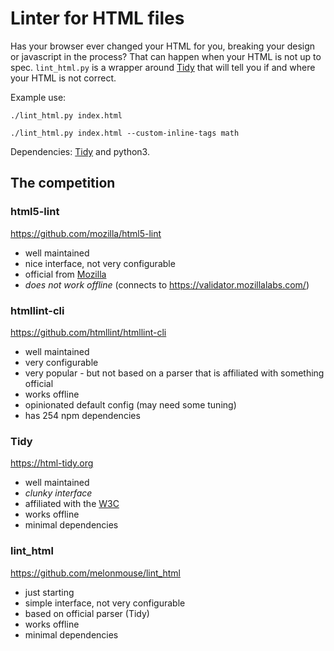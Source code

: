 # Linter for HTML files

Has your browser ever changed your HTML for you, breaking your design or
javascript in the process? That can happen when your HTML is not up to spec.
`lint_html.py` is a wrapper around [Tidy](https://html-tidy.org) that will
tell you if and where your HTML is not correct.

Example use:

```./lint_html.py index.html```

```./lint_html.py index.html --custom-inline-tags math```

Dependencies: [Tidy](https://html-tidy.org) and python3.

## The competition



### html5-lint

https://github.com/mozilla/html5-lint

- well maintained
- nice interface, not very configurable
- official from [Mozilla](https://www.mozilla.org/)
- *does not work offline* (connects to https://validator.mozillalabs.com/)

### htmllint-cli

https://github.com/htmllint/htmllint-cli

- well maintained
- very configurable
- very popular - but not based on a parser that is affiliated with something official
- works offline
- opinionated default config (may need some tuning)
- has 254 npm dependencies

### Tidy

https://html-tidy.org

- well maintained
- *clunky interface*
- affiliated with the [W3C](http://www.w3.org/)
- works offline
- minimal dependencies

### lint_html

https://github.com/melonmouse/lint_html

- just starting
- simple interface, not very configurable
- based on official parser (Tidy)
- works offline
- minimal dependencies

